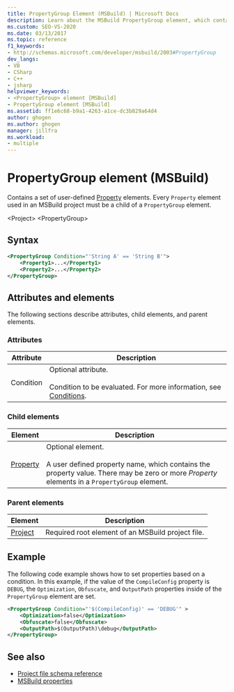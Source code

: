 ```yaml
---
title: PropertyGroup Element (MSBuild) | Microsoft Docs
description: Learn about the MSBuild PropertyGroup element, which contains a set of user-defined Property elements.
ms.custom: SEO-VS-2020
ms.date: 03/13/2017
ms.topic: reference
f1_keywords:
- http://schemas.microsoft.com/developer/msbuild/2003#PropertyGroup
dev_langs:
- VB
- CSharp
- C++
- jsharp
helpviewer_keywords:
- <PropertyGroup> element [MSBuild]
- PropertyGroup element [MSBuild]
ms.assetid: ff1e6c68-b9a1-4263-a1ce-dc3b829a64d4
author: ghogen
ms.author: ghogen
manager: jillfra
ms.workload:
- multiple
---
```

# PropertyGroup element (MSBuild)

Contains a set of user-defined [Property](../msbuild/property-element-msbuild.md) elements. Every `Property` element used in an MSBuild project must be a child of a `PropertyGroup` element.

 \<Project>
 \<PropertyGroup>

## Syntax

```xml
<PropertyGroup Condition="'String A' == 'String B'">
    <Property1>...</Property1>
    <Property2>...</Property2>
</PropertyGroup>
```

## Attributes and elements

 The following sections describe attributes, child elements, and parent elements.

### Attributes

|Attribute|Description|
|---------------|-----------------|
|Condition|Optional attribute.<br /><br /> Condition to be evaluated. For more information, see [Conditions](../msbuild/msbuild-conditions.md).|

### Child elements

|Element|Description|
|-------------|-----------------|
|[Property](../msbuild/property-element-msbuild.md)|Optional element.<br /><br /> A user defined property name, which contains the property value. There may be zero or more *Property* elements in a `PropertyGroup` element.|

### Parent elements

| Element | Description |
| - | - |
| [Project](../msbuild/project-element-msbuild.md) | Required root element of an MSBuild project file. |

## Example

 The following code example shows how to set properties based on a condition. In this example, if the value of the `CompileConfig` property is `DEBUG`, the `Optimization`, `Obfuscate`, and `OutputPath` properties inside of the `PropertyGroup` element are set.

```xml
<PropertyGroup Condition="'$(CompileConfig)' == 'DEBUG'" >
    <Optimization>false</Optimization>
    <Obfuscate>false</Obfuscate>
    <OutputPath>$(OutputPath)\debug</OutputPath>
</PropertyGroup>
```

## See also

- [Project file schema reference](../msbuild/msbuild-project-file-schema-reference.md)
- [MSBuild properties](../msbuild/msbuild-properties.md)
